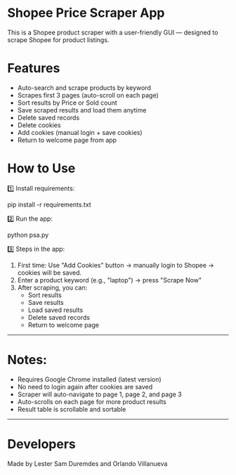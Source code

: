 # Shopee Price Scraper App

This is a Shopee product scraper with a user-friendly GUI — designed to scrape Shopee for product listings.

# Features
- Auto-search and scrape products by keyword
- Scrapes first 3 pages (auto-scroll on each page)
- Sort results by Price or Sold count
- Save scraped results and load them anytime
- Delete saved records
- Delete cookies
- Add cookies (manual login + save cookies)
- Return to welcome page from app

# How to Use

1️⃣ Install requirements:

pip install -r requirements.txt


2️⃣ Run the app:

python psa.py

3️⃣ Steps in the app:

1. First time: Use "Add Cookies" button → manually login to Shopee → cookies will be saved.
2. Enter a product keyword (e.g., "laptop") → press "Scrape Now"
3. After scraping, you can:
    - Sort results
    - Save results
    - Load saved results
    - Delete saved records
    - Return to welcome page

---

# Notes:
- Requires Google Chrome installed (latest version)
- No need to login again after cookies are saved
- Scraper will auto-navigate to page 1, page 2, and page 3
- Auto-scrolls on each page for more product results
- Result table is scrollable and sortable

---

# Developers
Made by Lester Sam Duremdes and Orlando Villanueva